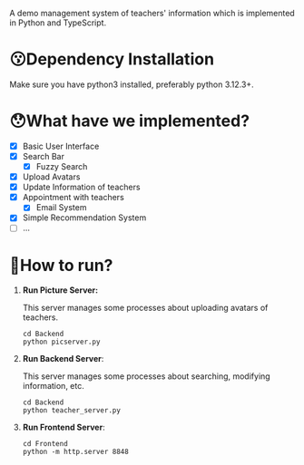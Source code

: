 A demo management system of teachers' information which is implemented in Python and TypeScript.

# 😗Dependency Installation

Make sure you have python3 installed, preferably python 3.12.3+.

# 😯What have we implemented?

- [x] Basic User Interface
- [x] Search Bar
  - [x] Fuzzy Search
- [x] Upload Avatars
- [x] Update Information of teachers
- [x] Appointment with teachers
  - [x] Email System
- [x] Simple Recommendation System
- [ ] ...

# 🚀How to run?

1. **Run Picture Server:**

   This server manages some processes about uploading avatars of teachers.

   ```shell
   cd Backend
   python picserver.py
   ```
   
2. **Run Backend Server**:

   This server manages some processes about searching, modifying information, etc.

   ```shell
   cd Backend
   python teacher_server.py
   ```
   
3. **Run Frontend Server**:

   ```shell
   cd Frontend
   python -m http.server 8848
   ```

   


